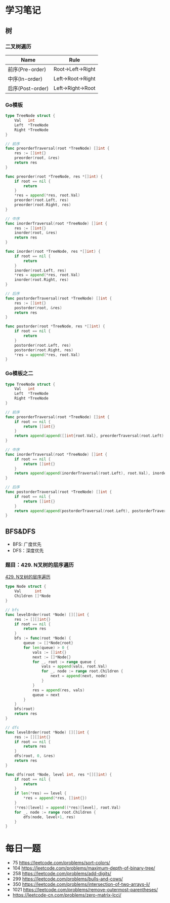 # 学习笔记

## 树

### 二叉树遍历

Name | Rule
---------------|-----------------
前序(Pre-order) |Root->Left->Right
中序(In-order)  |Left->Root->Right
后序(Post-order)|Left->Right->Root

### Go模板

```go
type TreeNode struct {
	Val   int
	Left  *TreeNode
	Right *TreeNode
}

// 前序
func preorderTraversal(root *TreeNode) []int {
	res := []int{}
	preorder(root, &res)
	return res
}

func preorder(root *TreeNode, res *[]int) {
	if root == nil {
		return
	}
	*res = append(*res, root.Val)
	preorder(root.Left, res)
	preorder(root.Right, res)
}

// 中序
func inorderTraversal(root *TreeNode) []int {
	res := []int{}
	inorder(root, &res)
	return res
}

func inorder(root *TreeNode, res *[]int) {
	if root == nil {
		return
	}
	inorder(root.Left, res)
	*res = append(*res, root.Val)
	inorder(root.Right, res)
}

// 后序
func postorderTraversal(root *TreeNode) []int {
	res := []int{}
	postorder(root, &res)
	return res
}

func postorder(root *TreeNode, res *[]int) {
	if root == nil {
		return
	}
	postorder(root.Left, res)
	postorder(root.Right, res)
	*res = append(*res, root.Val)
}
```

### Go模板之二

```go
type TreeNode struct {
	Val   int
	Left  *TreeNode
	Right *TreeNode
}

// 前序
func preorderTraversal(root *TreeNode) []int {
	if root == nil {
		return []int{}
	}
	return append(append([]int{root.Val}, preorderTraversal(root.Left)...), preorderTraversal(root.Right)...)
}

// 中序
func inorderTraversal(root *TreeNode) []int {
	if root == nil {
		return []int{}
	}
	return append(append(inorderTraversal(root.Left), root.Val), inorderTraversal(root.Right)...)
}

// 后序
func postorderTraversal(root *TreeNode) []int {
	if root == nil {
		return []int{}
	}
	return append(append(postorderTraversal(root.Left), postorderTraversal(root.Right)...), root.Val)
}

```

## BFS&DFS

- BFS: 广度优先
- DFS：深度优先

### 题目：429. N叉树的层序遍历

[429. N叉树的层序遍历](https://leetcode.com/problems/n-ary-tree-level-order-traversal/)

```go
type Node struct {
	Val      int
	Children []*Node
}

// bfs
func levelOrder(root *Node) [][]int {
	res := [][]int{}
	if root == nil {
		return res
	}
	bfs := func(root *Node) {
		queue := []*Node{root}
		for len(queue) > 0 {
			vals := []int{}
			next := []*Node{}
			for _, root := range queue {
				vals = append(vals, root.Val)
				for _, node := range root.Children {
					next = append(next, node)
				}
			}
			res = append(res, vals)
			queue = next
		}
	}
	bfs(root)
	return res
}

// dfs
func levelOrder(root *Node) [][]int {
	res := [][]int{}
	if root == nil {
		return res
	}
	dfs(root, 0, &res)
	return res
}

func dfs(root *Node, level int, res *[][]int) {
	if root == nil {
		return
	}
	if len(*res) == level {
		*res = append(*res, []int{})
	}
	(*res)[level] = append((*res)[level], root.Val)
	for _, node := range root.Children {
		dfs(node, level+1, res)
	}
}
```

# 每日一题
- 75 https://leetcode.com/problems/sort-colors/
- 104 https://leetcode.com/problems/maximum-depth-of-binary-tree/
- 258 https://leetcode.com/problems/add-digits/
- 299 https://leetcode.com/problems/bulls-and-cows/
- 350 https://leetcode.com/problems/intersection-of-two-arrays-ii/
- 1021 https://leetcode.com/problems/remove-outermost-parentheses/
- https://leetcode-cn.com/problems/zero-matrix-lcci/
